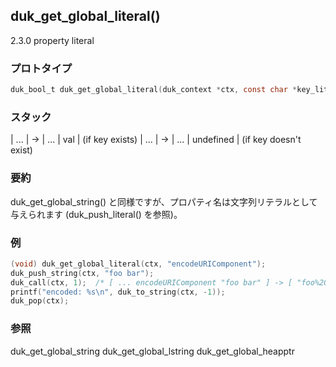 ## duk_get_global_literal() 

2.3.0 property literal

### プロトタイプ

```c
duk_bool_t duk_get_global_literal(duk_context *ctx, const char *key_literal);
```

### スタック

| ... | -> | ... | val | (if key exists)
| ... | -> | ... | undefined | (if key doesn't exist)

### 要約

duk_get_global_string() と同様ですが、プロパティ名は文字列リテラルとして与えられます (duk_push_literal() を参照)。


### 例

```c
(void) duk_get_global_literal(ctx, "encodeURIComponent");
duk_push_string(ctx, "foo bar");
duk_call(ctx, 1);  /* [ ... encodeURIComponent "foo bar" ] -> [ "foo%20bar" ] */
printf("encoded: %s\n", duk_to_string(ctx, -1));
duk_pop(ctx);
```

### 参照

duk_get_global_string
duk_get_global_lstring
duk_get_global_heapptr